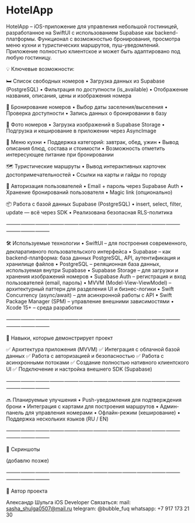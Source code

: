 # HotelApp
HotelApp – iOS-приложение для управления небольшой гостиницей, разработанное на SwiftUI с использованием Supabase как backend-платформы. Функционал с возможностью бронирования, просмотра меню кухни и туристических маршрутов, пуш-уведомлений. Приложение полностью клиентское и может быть адаптировано под любую гостиницу.

💡 Ключевые возможности:

🛏 Список свободных номеров
	•	Загрузка данных из Supabase (PostgreSQL)
	•	Фильтрация по доступности (is_available)
	•	Отображение названия, описания, цены и изображения номера

📅 Бронирование номеров
	•	Выбор даты заселения/выселения
	•	Проверка доступности
	•	Запись данных о бронировании в базу

📸 Фото номеров
	•	Загрузка изображений в Supabase Storage
	•	Подгрузка и кеширование в приложении через AsyncImage

🍳 Меню кухни
	•	Поддержка категорий: завтрак, обед, ужин
	•	Вывод описания блюд, состава и стоимости
	•	Возможность отметить интересующее питание при бронировании

🗺 Туристические маршруты
	•	Вывод интерактивных карточек достопримечательностей
	•	Ссылки на карты и гайды по городу

👤 Авторизация пользователей
	•	Email + пароль через Supabase Auth
	•	Хранение бронирований пользователя
	•	Magic link (опционально)

📦 Работа с базой данных Supabase (PostgreSQL)
	•	insert, select, filter, update — всё через SDK
	•	Реализована безопасная RLS-политика

⸻⸻⸻⸻⸻⸻⸻⸻⸻⸻⸻⸻⸻⸻⸻

🛠 Используемые технологии
	•	SwiftUI – для построения современного, декларативного пользовательского интерфейса
	•	Supabase – как backend-платформа: база данных PostgreSQL, API, аутентификация и хранилище файлов
	•	PostgreSQL – реляционная база данных, используемая внутри Supabase
	•	Supabase Storage – для загрузки и хранения изображений номеров
	•	Supabase Auth – регистрация и вход пользователей (email, пароль)
	•	MVVM (Model-View-ViewModel) – архитектурный паттерн для разделения UI и бизнес-логики
	•	Swift Concurrency (async/await) – для асинхронной работы с API
	•	Swift Package Manager (SPM) – управление внешними зависимостями
	•	Xcode 15+ – среда разработки

⸻⸻⸻⸻⸻⸻⸻⸻⸻⸻⸻⸻⸻⸻⸻

💼 Навыки, которые демонстрирует проект

✅ Архитектура приложения (MVVM)
✅ Интеграция с облачной базой данных
✅ Работа с авторизацией и безопасностью
✅ Работа с асинхронными потоками
✅ Создание полностью нативного клиентского UI
✅ Подключение и настройка внешнего SDK (Supabase)

⸻⸻⸻⸻⸻⸻⸻⸻⸻⸻⸻⸻⸻⸻⸻

🔜 Планируемые улучшения
	•	Push-уведомления для подтверждения брони
	•	Интеграция с картами для построения маршрутов
	•	Админ-панель для управления номерами
	•	Офлайн-режим (кеширование)
	•	Поддержка нескольких языков (RU / EN)

⸻⸻⸻⸻⸻⸻⸻⸻⸻⸻⸻⸻⸻⸻⸻

📱 Скриншоты

(добавлю позже)

⸻⸻⸻⸻⸻⸻⸻⸻⸻⸻⸻⸻⸻⸻⸻

👤 Автор проекта

Александр Шульга
iOS Developer
Связаться: 
mail: sasha_shulga0507@mail.ru
telegram: @bubble_fuq
whatsapp: +7 917 173 21 30

